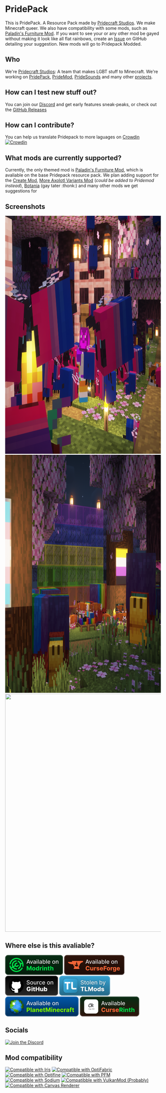 <!-- Cuties -->
<!-- Cuties 2 -->
# PridePack
This is PridePack. A Resource Pack made by [Pridecraft Studios](https://github.com/pridecraft-studios). We make Minecraft queer.
We also have compatibility with some mods, such as [Paladin's Furniture Mod](https://modrinth.com/mod/paladins-furniture). If you want to see your  or any other mod be gayed without making it look like all flat rainbows, create an [Issue](https://github.com/Pridecraft-Studios/pridepack-modded/issues/new) on GitHub detailing your suggestion. New mods will go to Pridepack Modded.
## Who
We're [Pridecraft Studios](https://pridepack.gay): A team that makes LGBT stuff to Minecraft. We're working on [PridePack](https://github.com/Pridecraft-Studios/PridePack), [PrideMod](https://github.com/Pridecraft-Studios/PrideMod), [PrideSounds](https://github.com/Pridecraft-Studios/PrideSounds) and many other [projects](https://github.com/orgs/Pridecraft-Studios/repositories).
## How can I test new stuff out?
You can join our [Discord](https://discord.pridecraft.gay) and get early features sneak-peaks, or check out the [GitHub Releases](https://github.com/pridecraft-studios/pridepack)
## How can I contribute?
You can help us translate Pridepack to more laguages on [Crowdin](https://crowdin.com/project/pridepack/settings)
[![Crowdin](https://badges.crowdin.net/pridepack/localized.svg)](https://crowdin.com/project/pridepack)
## What mods are currently supported?
Currently, the only themed mod is [Paladin's Furniture Mod](https://modrinth.com/mod/paladins-furniture), which is avaliable on the base Pridepack resource pack.
We plan adding support for the [Create Mod](https://modrinth.com/mod/create), [More Axolotl Variants Mod](https://modrinth.com/mod/mavm) (*could be added to Pridemod instead*), [Botania](https://modrinth.com/mod/botania) (gay tater :thonk:) and many other mods we get suggestions for
## Screenshots
<img src="https://github.com/Nu-Git/blurryface/blob/main/pridecraft/5.0/images/description/BIIS%20EVERYWHERE.png?raw=true"  width="1366" height="768">

<img src="https://github.com/Nu-Git/blurryface/blob/main/pridecraft/5.0/images/description/sniffer%20and%20glass.png?raw=true"  width="1366" height="768">

<img src="https://github.com/Nu-Git/blurryface/blob/main/pridecraft/5.0/images/description/%E0%B6%9E.png?raw=true"  width="1366" height="768">


## Where else is this avaliable?
[![Get on Modrinth](https://github.com/Nu-Git/blurrybadges/blob/main/badges/64h/Avaliable%20on%20Modrinth.png?raw=true)](https://modrinth.com/resourcepack/pridepack) [![Get on CurseForge](https://github.com/Nu-Git/blurrybadges/blob/main/badges/64h/curseforge_vector%201.png?raw=true)](https://www.curseforge.com/minecraft/texture-packs/pride-pack) [![Get on GitHub](https://github.com/Nu-Git/blurrybadges/blob/main/badges/64h/Avaliable%20on%20Github.png?raw=true)](https://github.com/Pridecraft-Studios/pridepack) [![Stolen by TLMods](https://github.com/Nu-Git/blurrybadges/blob/main/badges/64h/Stolen%20By%20TLMods.png?raw=true)](https://tlmods.org/en/resourcepacks/pride-pack-v3/) [![Get on PMC](https://github.com/Nu-Git/blurrybadges/blob/main/badges/64h/Avaliable%20On%20PMC.png?raw=true)](https://www.planetminecraft.com/member/canalnu/) [
![Get on CurseRinth](https://github.com/Nu-Git/blurrybadges/blob/main/badges/64h/Avaliable%20on%20Curserinth.png?raw=true)](https://curserinth.kuylar.dev/resourcepack/respack__pride-pack)
## Socials
[![Join the Discord](https://github.com/Nu-Git/questionmark-badges/blob/main/badges/1Xpng/Join%20the%20Discord@1x.png?raw=true)](https://discord.pridecraft.gay)
## Mod compatibility
[![Compatible with Iris](https://github.com/Nu-Git/questionmark-badges/blob/main/badges/1Xpng/Compatible%20with%20Iris%20Shaders@1x-1.png?raw=true)](https://irisshaders.net/) [![Compatible with OptiFabric](https://github.com/Nu-Git/questionmark-badges/blob/main/badges/1Xpng/Compatible%20with%20Optifabric@1x.png?raw=true)](https://www.curseforge.com/minecraft/mc-mods/optifabric) [![Compatible with Optifine](https://github.com/Nu-Git/questionmark-badges/blob/main/badges/1Xpng/Compatible%20with%20Optifine@1x.png?raw=true)](https://optifine.net)
[![Compatible with PFM](https://github.com/Nu-Git/questionmark-badges/blob/main/badges/1Xpng/Compatible%20with%20PFM@1x.png?raw=true)](https://modrinth.com/mod/paladins-furniture) [![Compatible with Sodium](https://github.com/Nu-Git/questionmark-badges/blob/main/badges/1Xpng/Compatible%20with%20Sodium@1x.png?raw=true)](https://modrinth.com/mod/sodium)
[![Compatibble with VulkanMod (Probably)](https://github.com/Nu-Git/questionmark-badges/blob/main/pridepack-4.20/Compatible%20with%20VulkanMod.png?raw=true)](https://modrinth.com/mod/vulkanmod) [![Compatible with Canvas Renderer](https://github.com/Nu-Git/questionmark-badges/blob/main/pridepack-4.20/Compatible%20with%20Canvas.png?raw=true)](https://modrinth.com/mod/canvas)

<!--stackedit_data:
eyJoaXN0b3J5IjpbLTEzNDIxMDIwOTksMTE5NDc5MTU2M119
-->
